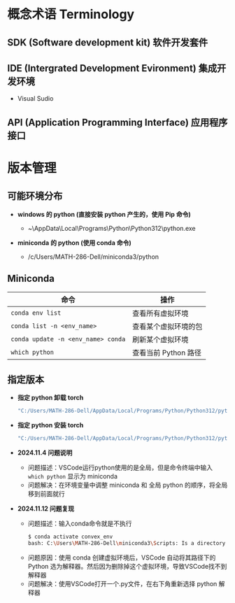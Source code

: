 # 概念术语 Terminology

## SDK (Software development kit) 软件开发套件

## IDE (Intergrated Development Evironment) 集成开发环境
- Visual Sudio

## API (Application Programming Interface) 应用程序接口




# 版本管理

## 可能环境分布
- **windows 的 python (直接安装 python 产生的，使用 Pip 命令)**
  - ~\AppData\Local\Programs\Python\Python312\python.exe

- **miniconda 的 python (使用 conda 命令)**
  - /c/Users/MATH-286-Dell/miniconda3/python


## **Miniconda**
| 命令                                | 操作                  |
|-------------------------------------|-----------------------|
| `conda env list`                    | 查看所有虚拟环境      |
| `conda list -n <env_name>`          | 查看某个虚拟环境的包  |
| `conda update -n <env_name> conda`  | 刷新某个虚拟环境      |
| `which python`                      | 查看当前 Python 路径 |



## 指定版本
- **指定 python 卸载 torch**
    ```bash
    "C:/Users/MATH-286-Dell/AppData/Local/Programs/Python/Python312/python.exe" -m pip uninstall torch
    ```

- **指定 python 安装 torch**
    ```bash
    "C:/Users/MATH-286-Dell/AppData/Local/Programs/Python/Python312/python.exe" -m pip install torch torchvision torchaudio --index-url https://download.pytorch.org/whl/cu124
    ```

- **2024.11.4 问题说明**
  - 问题描述：VSCode运行python使用的是全局，但是命令终端中输入 `which python` 显示为 miniconda
  - 问题解决：在环境变量中调整 miniconda 和 全局 python 的顺序，将全局移到前面就行
- **2024.11.12 问题复现**
  - 问题描述：输入conda命令就是不执行
      ```bash
      $ conda activate convex_env
      bash: C:\Users\MATH-286-Dell\miniconda3\Scripts: Is a directory
      ```
  - 问题原因：使用 conda 创建虚拟环境后，VSCode 自动将其路径下的 Python 选为解释器。然后因为删除掉这个虚拟环境，导致VSCode找不到解释器
  - 问题解决：使用VSCode打开一个.py文件，在右下角重新选择 python 解释器
